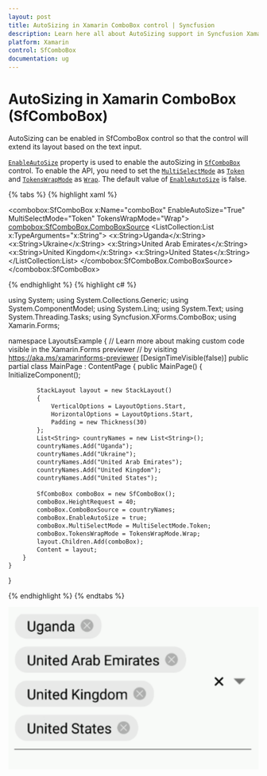 ```yaml
---
layout: post
title: AutoSizing in Xamarin ComboBox control | Syncfusion
description: Learn here all about AutoSizing support in Syncfusion Xamarin ComboBox (SfComboBox) control and more.
platform: Xamarin
control: SfComboBox
documentation: ug
---
```


# AutoSizing in Xamarin ComboBox (SfComboBox)

AutoSizing can be enabled in SfComboBox control so that the control will extend its layout based on the text input.

[`EnableAutoSize`](https://help.syncfusion.com/cr/xamarin/Syncfusion.XForms.ComboBox.SfComboBox.html#Syncfusion_XForms_ComboBox_SfComboBox_EnableAutoSize) property is used to enable the autoSizing in [`SfComboBox`](https://help.syncfusion.com/cr/xamarin/Syncfusion.XForms.ComboBox.SfComboBox.html) control. To enable the API, you need to set the [`MultiSelectMode`](https://help.syncfusion.com/cr/xamarin/Syncfusion.XForms.ComboBox.SfComboBox.html#Syncfusion_XForms_ComboBox_SfComboBox_MultiSelectMode) as [`Token`](https://help.syncfusion.com/cr/xamarin/Syncfusion.XForms.ComboBox.MultiSelectMode.html#Syncfusion_XForms_ComboBox_MultiSelectMode_Token) and [`TokensWrapMode`](https://help.syncfusion.com/cr/xamarin/Syncfusion.XForms.ComboBox.SfComboBox.html#Syncfusion_XForms_ComboBox_SfComboBox_TokensWrapMode) as [`Wrap`](https://help.syncfusion.com/cr/xamarin/Syncfusion.XForms.ComboBox.TokensWrapMode.html#Syncfusion_XForms_ComboBox_TokensWrapMode_Wrap). The default value of [`EnableAutoSize`](https://help.syncfusion.com/cr/xamarin/Syncfusion.XForms.ComboBox.SfComboBox.html#Syncfusion_XForms_ComboBox_SfComboBox_EnableAutoSize) is false.

{% tabs %}
{% highlight xaml %}

<?xml version="1.0" encoding="utf-8"?>
<ContentPage xmlns="http://xamarin.com/schemas/2014/forms"
             xmlns:x="http://schemas.microsoft.com/winfx/2009/xaml"
             xmlns:d="http://xamarin.com/schemas/2014/forms/design"
              xmlns:ListCollection="clr-namespace:System.Collections.Generic;assembly=netstandard"
             xmlns:combobox="clr-namespace:Syncfusion.XForms.ComboBox;assembly=Syncfusion.SfComboBox.XForms"
             xmlns:mc="http://schemas.openxmlformats.org/markup-compatibility/2006"
             mc:Ignorable="d" x:Class="LayoutsExample.MainPage">
    <StackLayout VerticalOptions="Start" HorizontalOptions="Start" Padding="30">
        <combobox:SfComboBox x:Name="comboBox" EnableAutoSize="True" MultiSelectMode="Token" TokensWrapMode="Wrap">
            <combobox:SfComboBox.ComboBoxSource>
                <ListCollection:List x:TypeArguments="x:String">
                    <x:String>Uganda</x:String>
                    <x:String>Ukraine</x:String>
                    <x:String>United Arab Emirates</x:String>
                    <x:String>United Kingdom</x:String>
                    <x:String>United States</x:String>
                </ListCollection:List>
            </combobox:SfComboBox.ComboBoxSource>
        </combobox:SfComboBox>
    </StackLayout>
</ContentPage>
		  
{% endhighlight %}
{% highlight c# %}
	
using System;
using System.Collections.Generic;
using System.ComponentModel;
using System.Linq;
using System.Text;
using System.Threading.Tasks;
using Syncfusion.XForms.ComboBox;
using Xamarin.Forms;

namespace LayoutsExample
{
    // Learn more about making custom code visible in the Xamarin.Forms previewer
    // by visiting https://aka.ms/xamarinforms-previewer
    [DesignTimeVisible(false)]
    public partial class MainPage : ContentPage
    {
        public MainPage()
        {
            InitializeComponent();

            StackLayout layout = new StackLayout()
            {
                VerticalOptions = LayoutOptions.Start,
                HorizontalOptions = LayoutOptions.Start,
                Padding = new Thickness(30)
            };
            List<String> countryNames = new List<String>();
            countryNames.Add("Uganda");
            countryNames.Add("Ukraine");
            countryNames.Add("United Arab Emirates");
            countryNames.Add("United Kingdom");
            countryNames.Add("United States");

            SfComboBox comboBox = new SfComboBox();
            comboBox.HeightRequest = 40;
            comboBox.ComboBoxSource = countryNames;
            comboBox.EnableAutoSize = true;
            comboBox.MultiSelectMode = MultiSelectMode.Token;
            comboBox.TokensWrapMode = TokensWrapMode.Wrap;
            layout.Children.Add(comboBox);
            Content = layout;
        }
    }
}
	 
{% endhighlight %}
{% endtabs %}

![EnableAutoSize image](images/AutoSizing/AutoSizing.png)
